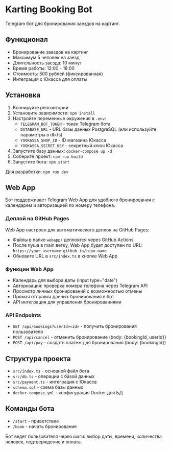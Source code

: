 # Karting Booking Bot

Telegram бот для бронирования заездов на картинг.

## Функционал

- Бронирование заездов на картинг
- Максимум 5 человек на заезд
- Длительность заезда: 10 минут
- Время работы: 12:00 - 18:00
- Стоимость: 500 рублей (фиксированная)
- Интеграция с Юкасса для оплаты

## Установка

1. Клонируйте репозиторий
2. Установите зависимости: `npm install`
3. Настройте переменные окружения в `.env`:
   - `TELEGRAM_BOT_TOKEN` - токен Telegram бота
   - `DATABASE_URL` - URL базы данных PostgreSQL (или используйте параметры в db.ts)
   - `YOOKASSA_SHOP_ID` - ID магазина Юкасса
   - `YOOKASSA_SECRET_KEY` - секретный ключ Юкасса
4. Запустите базу данных: `docker-compose up -d`
5. Соберите проект: `npm run build`
6. Запустите бота: `npm start`

Для разработки: `npm run dev`

## Web App

Бот поддерживает Telegram Web App для удобного бронирования с календарем и авторизацией по номеру телефона.

### Деплой на GitHub Pages

Web App настроен для автоматического деплоя на GitHub Pages:
- Файлы в папке `webapp/` деплоятся через GitHub Actions
- После пуша в main ветку, Web App будет доступен по URL: `https://your-username.github.io/repo-name`
- Обновите URL в `src/index.ts` в кнопке Web App

### Функции Web App

- Календарь для выбора даты (input type="date")
- Авторизация: проверка номера телефона через Telegram API
- Просмотр личных бронирований с возможностью отмены
- Прямая отправка данных бронирования в бот
- API интеграция для управления бронированиями

### API Endpoints

- `GET /api/bookings?userId=<id>` - получить бронирования пользователя
- `POST /api/cancel` - отменить бронирование (body: {bookingId, userId})
- `POST /api/pay` - создать платеж для бронирования (body: {bookingId})

## Структура проекта

- `src/index.ts` - основной файл бота
- `src/db.ts` - операции с базой данных
- `src/payment.ts` - интеграция с Юкасса
- `schema.sql` - схема базы данных
- `docker-compose.yml` - конфигурация Docker для БД

## Команды бота

- `/start` - приветствие
- `/book` - начать бронирование

Бот ведет пользователя через шаги: выбор даты, времени, количества человек, подтверждение и оплата.
